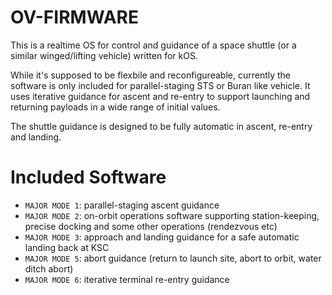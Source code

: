 # OV-FIRMWARE
This is a realtime OS for control and guidance of a space shuttle (or a similar winged/lifting vehicle) written for kOS.

While it's supposed to be flexbile and reconfigureable, currently the software is only included for parallel-staging STS or Buran like vehicle. It uses iterative guidance for ascent and re-entry to support launching and returning payloads in a wide range of initial values.

The shuttle guidance is designed to be fully automatic in ascent, re-entry and landing.

# Included Software
- `MAJOR MODE 1`: parallel-staging ascent guidance
- `MAJOR MODE 2`: on-orbit operations software supporting station-keeping, precise docking and some other operations (rendezvous etc)
- `MAJOR MODE 3`: approach and landing guidance for a safe automatic landing back at KSC
- `MAJOR MODE 5`: abort guidance (return to launch site, abort to orbit, water ditch abort)
- `MAJOR MODE 6`: iterative terminal re-entry guidance